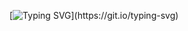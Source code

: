 [![Typing SVG](https://readme-typing-svg.demolab.com?font=Fira+Code&duration=8640&pause=1000&width=800&height=60&separator=%3C&lines=throw+new+RiemannError(%E2%80%9CZero+not+found+on+the+critical+line%E2%80%9D);)](https://git.io/typing-svg)
